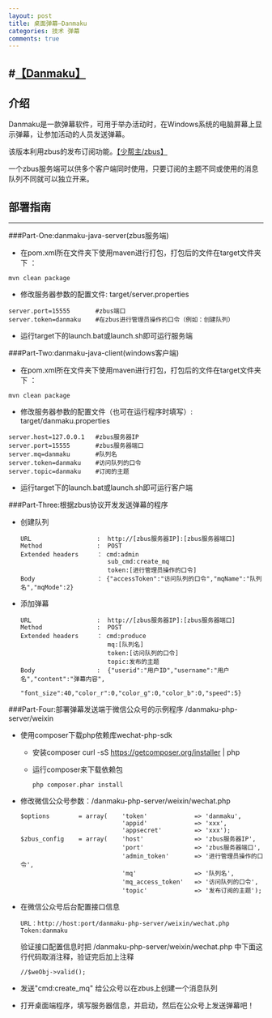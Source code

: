 ```yaml
---
layout: post
title: 桌面弹幕—Danmaku
categories: 技术 弹幕
comments: true
---
```



#[【Danmaku】](https://github.com/meso5533/Danmaku)
---
##  介绍
Danmaku是一款弹幕软件，可用于举办活动时，在Windows系统的电脑屏幕上显示弹幕，让参加活动的人员发送弹幕。

该版本利用zbus的发布订阅功能。[【少帮主/zbus】](http://git.oschina.net/rushmore/zbus)

一个zbus服务端可以供多个客户端同时使用，只要订阅的主题不同或使用的消息队列不同就可以独立开来。

##  部署指南
---
###Part-One:danmaku-java-server(zbus服务端)
* 在pom.xml所在文件夹下使用maven进行打包，打包后的文件在target文件夹下 ： 
```
mvn clean package
```
* 修改服务器参数的配置文件: target/server.properties
```
server.port=15555       #zbus端口
server.token=danmaku    #在zbus进行管理员操作的口令（例如：创建队列）
```
* 运行target下的launch.bat或launch.sh即可运行服务端

###Part-Two:danmaku-java-client(windows客户端)
* 在pom.xml所在文件夹下使用maven进行打包，打包后的文件在target文件夹下 ： 
```
mvn clean package
```
* 修改服务器参数的配置文件（也可在运行程序时填写）: target/danmaku.properties
```
server.host=127.0.0.1   #zbus服务器IP
server.port=15555       #zbus服务器端口
server.mq=danmaku       #队列名
server.token=danmaku    #访问队列的口令
server.topic=danmaku    #订阅的主题
```
* 运行target下的launch.bat或launch.sh即可运行客户端

###Part-Three:根据zbus协议开发发送弹幕的程序

*   创建队列

        URL                  :  http://[zbus服务器IP]:[zbus服务器端口]
        Method               :  POST
        Extended headers     ： cmd:admin
                                sub_cmd:create_mq
                                token:[进行管理员操作的口令]
        Body                 ： {"accessToken":"访问队列的口令","mqName":"队列名","mqMode":2}
        
*   添加弹幕 

        URL                  :  http://[zbus服务器IP]:[zbus服务器端口]
        Method               :  POST
        Extended headers     ： cmd:produce
                                mq:[队列名]
                                token:[访问队列的口令]
                                topic:发布的主题
        Body                 :  {"userid":"用户ID","username":"用户名","content":"弹幕内容",
                                "font_size":40,"color_r":0,"color_g":0,"color_b":0,"speed":5}

###Part-Four:部署弹幕发送端于微信公众号的示例程序 /danmaku-php-server/weixin
*   使用composer下载php依赖库wechat-php-sdk
    
    *   安装composer
            curl -sS https://getcomposer.org/installer | php
    *   运行composer来下载依赖包
     
            php composer.phar install

*   修改微信公众号参数：/danmaku-php-server/weixin/wechat.php
        
        $options        = array(    'token'             => 'danmaku',
                                    'appid'             => 'xxx',
                                    'appsecret'         => 'xxx');
        $zbus_config    = array(    'host'              => 'zbus服务器IP',
                                    'port'              => 'zbus服务器端口',
                                    'admin_token'       => '进行管理员操作的口令',
                                    'mq'                => '队列名',
                                    'mq_access_token'   => '访问队列的口令',
                                    'topic'             => '发布订阅的主题');
    

*   在微信公众号后台配置接口信息
        
        URL：http://host:port/danmaku-php-server/weixin/wechat.php
        Token:danmaku
    验证接口配置信息时把 /danmaku-php-server/weixin/wechat.php 中下面这行代码取消注释，验证完后加上注释
        
        //$weObj->valid();
*   发送"cmd:create_mq" 给公众号以在zbus上创建一个消息队列
*   打开桌面端程序，填写服务器信息，并启动，然后在公众号上发送弹幕吧！

